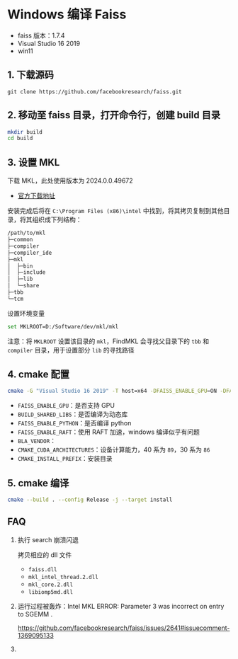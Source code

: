 # Windows 编译 Faiss

- faiss 版本：1.7.4
- Visual Studio 16 2019
- win11

## 1. 下载源码

   ```
   git clone https://github.com/facebookresearch/faiss.git
   ```

## 2. 移动至 faiss 目录，打开命令行，创建 build 目录

   ```bash
   mkdir build
   cd build
   ```

## 3. 设置 MKL

下载 MKL，此处使用版本为  2024.0.0.49672

- [官方下载地址](https://www.intel.com/content/www/us/en/developer/tools/oneapi/onemkl-download.html?operatingsystem=window&distributions=offline)

安装完成后将在 `C:\Program Files (x86)\intel` 中找到，将其拷贝复制到其他目录，将其组织成下列结构：

```bash
/path/to/mkl
├─common
├─compiler
├─compiler_ide
├─mkl
│  ├─bin
│  ├─include
│  ├─lib
│  └─share
├─tbb
└─tcm
```


设置环境变量

```bash
set MKLROOT=D:/Software/dev/mkl/mkl
```

注意：将 `MKLROOT` 设置该目录的 `mkl`，FindMKL 会寻找父目录下的 `tbb` 和 `compiler` 目录，用于设置部分 `lib` 的寻找路径

## 4. cmake 配置

   ```bash
   cmake -G "Visual Studio 16 2019" -T host=x64 -DFAISS_ENABLE_GPU=ON -DFAISS_ENABLE_PYTHON=OFF -DFAISS_ENABLE_RAFT=OFF -DBUILD_TESTING=OFF -DBUILD_SHARED_LIBS=ON -DCMAKE_BUILD_TYPE=Release -DBLA_VENDOR=Intel10_64lp -DCUDAToolkit_ROOT="C:/Program Files/NVIDIA GPU Computing Toolkit/CUDA/v11.8" -DCMAKE_CUDA_ARCHITECTURES="89;86" -DCMAKE_INSTALL_PREFIX=../install  ..
   ```

   - `FAISS_ENABLE_GPU`：是否支持 GPU
   - `BUILD_SHARED_LIBS`：是否编译为动态库
   - `FAISS_ENABLE_PYTHON`：是否编译 python
   - `FAISS_ENABLE_RAFT`：使用 RAFT 加速，windows 编译似乎有问题
   - `BLA_VENDOR`：
   - `CMAKE_CUDA_ARCHITECTURES`：设备计算能力，40 系为 `89`，30 系为 `86`
   - `CMAKE_INSTALL_PREFIX`：安装目录

## 5. cmake 编译

   ```bash
   cmake --build . --config Release -j --target install
   ```

## FAQ

1. 执行 search 崩溃闪退

   拷贝相应的 dll 文件

   - `faiss.dll`
   - `mkl_intel_thread.2.dll`
   - `mkl_core.2.dll`
   - `libiomp5md.dll`

2. 运行过程被轰炸：Intel MKL ERROR: Parameter 3 was incorrect on entry to SGEMM .

   https://github.com/facebookresearch/faiss/issues/2641#issuecomment-1369095133

3. 
